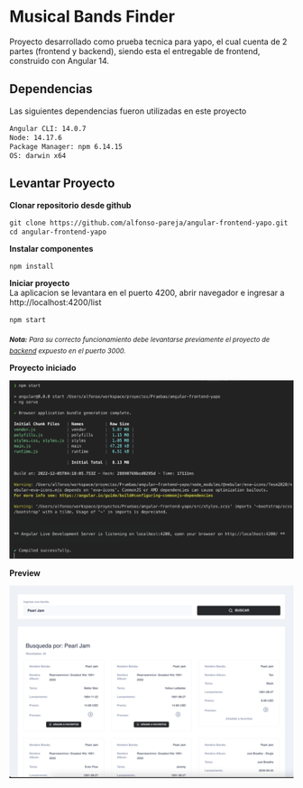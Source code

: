 
# Musical Bands Finder 

Proyecto desarrollado como prueba tecnica para yapo, el cual cuenta de 2 partes (frontend y backend), siendo esta el entregable de frontend, construido con Angular 14.


## Dependencias
Las siguientes dependencias fueron utilizadas en este proyecto
```
Angular CLI: 14.0.7
Node: 14.17.6
Package Manager: npm 6.14.15
OS: darwin x64
```

## Levantar Proyecto
**Clonar repositorio desde github**
```
git clone https://github.com/alfonso-pareja/angular-frontend-yapo.git
cd angular-frontend-yapo
```

**Instalar componentes**
```
npm install
```

**Iniciar proyecto**\
La aplicacion se levantara en el puerto 4200, abrir navegador e ingresar a http://localhost:4200/list
```
npm start
```
<sub>***Nota:*** *Para su correcto funcionamiento debe levantarse previamente el proyecto de [backend](https://github.com/alfonso-pareja/node-backend-yapo.git) expuesto en el puerto 3000.*
</sub>

**Proyecto iniciado**

![console](/images/console.png)


**Preview**

![preview](/images/preview.png)


